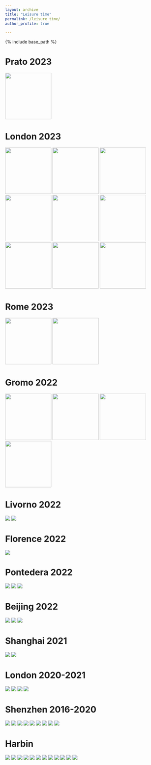 ```yaml
---
layout: archive
title: "Leisure time"
permalink: /leisure_time/
author_profile: true

---
```


{% include base_path %}

Prato 2023
======
<img src="{{ site.url }}/images/prato/1.jpg" height = "150">

London 2023
======
<img src="{{ site.url }}/images/london_2023/1.jpg" height = "150"> <img src="{{ site.url }}/images/london_2023/2.jpg" height = "150"> <img src="{{ site.url }}/images/london_2023/3.jpg" height = "150"> <img src="{{ site.url }}/images/london_2023/4.jpg" height = "150"> <img src="{{ site.url }}/images/london_2023/5.jpg" height = "150"> <img src="{{ site.url }}/images/london_2023/6.jpg" height = "150"> <img src="{{ site.url }}/images/london_2023/7.jpg" height = "150"> <img src="{{ site.url }}/images/london_2023/8.jpg" height = "150"> <img src="{{ site.url }}/images/london_2023/9.jpg" height = "150">

Rome 2023
======
<img src="{{ site.url }}/images/rome/1.jpg" height = "150"> <img src="{{ site.url }}/images/rome/2.jepg" height = "150">

Gromo 2022
======
<img src="{{ site.url }}/images/gromo/1.jpg" height = "150"> <img src="{{ site.url }}/images/gromo/2.jpg" height = "150"> <img src="{{ site.url }}/images/gromo/3.jpg" height = "150"> <img src="{{ site.url }}/images/gromo/4.jpg" height = "150">

Livorno 2022
======
<img src="{{ site.url }}/images/livorno/1.jpg"> <img src="{{ site.url }}/images/livorno/2.jpg">

Florence 2022
======
<img src="{{ site.url }}/images/florence/1.jpg">

Pontedera 2022
======
<img src="{{ site.url }}/images/pontedera/1.jpg"> <img src="{{ site.url }}/images/pontedera/2.jpg"> <img src="{{ site.url }}/images/pontedera/3.jpg">

Beijing 2022
======
<img src="{{ site.url }}/images/beijing/1.jpg"> <img src="{{ site.url }}/images/beijing/2.jpg"> <img src="{{ site.url }}/images/beijing/3.jpg">

Shanghai 2021
======
<img src="{{ site.url }}/images/shanghai/1.jpg"> <img src="{{ site.url }}/images/shanghai/2.jpg">

London 2020-2021
======
<img src="{{ site.url }}/images/london/1.jpg"> <img src="{{ site.url }}/images/london/2.jpg"> <img src="{{ site.url }}/images/london/3.jpg"> <img src="{{ site.url }}/images/london/4.jpg">

Shenzhen 2016-2020
======
<img src="{{ site.url }}/images/shenzhen/1.jpg"> <img src="{{ site.url }}/images/shenzhen/2.jpg"> <img src="{{ site.url }}/images/shenzhen/3.jpg"> <img src="{{ site.url }}/images/shenzhen/4.jpg"> <img src="{{ site.url }}/images/shenzhen/5.jpg"> <img src="{{ site.url }}/images/shenzhen/6.jpg"> <img src="{{ site.url }}/images/shenzhen/7.jpg"> <img src="{{ site.url }}/images/shenzhen/8.jpg"> <img src="{{ site.url }}/images/shenzhen/9.jpg">

Harbin
======
<img src="{{ site.url }}/images/harbin/1.jpg"> <img src="{{ site.url }}/images/harbin/2.jpg"> <img src="{{ site.url }}/images/harbin/3.jpg"> <img src="{{ site.url }}/images/harbin/4.jpg"> <img src="{{ site.url }}/images/harbin/5.jpg"> <img src="{{ site.url }}/images/harbin/6.jpg"> <img src="{{ site.url }}/images/harbin/7.jpg"> <img src="{{ site.url }}/images/harbin/8.jpg"> <img src="{{ site.url }}/images/harbin/9.jpg"> <img src="{{ site.url }}/images/harbin/10.jpg"> <img src="{{ site.url }}/images/harbin/11.jpg"> <img src="{{ site.url }}/images/harbin/12.jpg">
